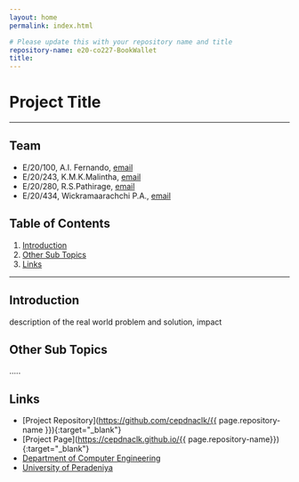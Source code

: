 ```yaml
---
layout: home
permalink: index.html

# Please update this with your repository name and title
repository-name: e20-co227-BookWallet
title:
---
```


[comment]: # "This is the standard layout for the project, but you can clean this and use your own template"

# Project Title

---

<!-- 
This is a sample image, to show how to add images to your page. To learn more options, please refer [this](https://projects.ce.pdn.ac.lk/docs/faq/how-to-add-an-image/)

![Sample Image](./images/sample.png)
 -->

## Team
-  E/20/100, A.I. Fernando, [email](e20100@eng.pdn.ac.lk)
-  E/20/243, K.M.K.Malintha, [email](e20243@eng.pdn.ac.lk)
-  E/20/280, R.S.Pathirage, [email](e20280@eng.pdn.ac.lk)
-  E/20/434, Wickramaarachchi P.A., [email](e20434@eng.pdn.ac.lk)

## Table of Contents
1. [Introduction](#introduction)
2. [Other Sub Topics](#other-sub-topics)
3. [Links](#links)

---

## Introduction

 description of the real world problem and solution, impact

## Other Sub Topics

.....

## Links

- [Project Repository](https://github.com/cepdnaclk/{{ page.repository-name }}){:target="_blank"}
- [Project Page](https://cepdnaclk.github.io/{{ page.repository-name}}){:target="_blank"}
- [Department of Computer Engineering](http://www.ce.pdn.ac.lk/)
- [University of Peradeniya](https://eng.pdn.ac.lk/)


[//]: # (Please refer this to learn more about Markdown syntax)
[//]: # (https://github.com/adam-p/markdown-here/wiki/Markdown-Cheatsheet)
